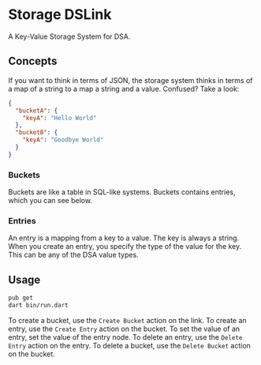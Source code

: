 # Storage DSLink

A Key-Value Storage System for DSA.

## Concepts

If you want to think in terms of JSON, the storage system thinks in terms of a map of a string to a map a string and a value. Confused? Take a look:

```json
{
  "bucketA": {
    "keyA": "Hello World"
  },
  "bucketB": {
    "keyA": "Goodbye World"
  }
}
```

### Buckets

Buckets are like a table in SQL-like systems. Buckets contains entries, which you can see below.

### Entries

An entry is a mapping from a key to a value. The key is always a string. When you create an entry, you specify the type of the value for the key. This can be any of the DSA value types.

## Usage

```bash
pub get
dart bin/run.dart
```

To create a bucket, use the `Create Bucket` action on the link. To create an entry, use the `Create Entry` action on the bucket. To set the value of an entry, set the value of the entry node. To delete an entry, use the `Delete Entry` action on the entry. To delete a bucket, use the `Delete Bucket` action on the bucket.
